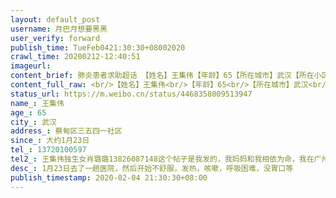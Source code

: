 ```yaml
---
layout: default_post
username: 月巴月想要黑黑
user_verify: forward
publish_time: TueFeb0421:30:30+08002020
crawl_time: 20200212-12:40:51
imageurl: 
content_brief: 肺炎患者求助超话 【姓名】王集伟【年龄】65【所在城市】武汉【所在小区、社区】蔡甸区三五四一社区【患病时间】大约1月23日【病情描述】1月23日去了一趟医院，然后开始不舒服，发热，咳嗽，呼吸困难，没胃口等【联系方式】137 2010 0597【其他紧急联系人】王集伟独生女肖璐璐13826087148 ...全文
content_full_raw: <br/>【姓名】王集伟<br/>【年龄】65<br/>【所在城市】武汉<br/>【所在小区、社区】蔡甸区三五四一社区<br/>【患病时间】大约1月23日<br/>【病情描述】1月23日去了一趟医院，然后开始不舒服，发热，咳嗽，呼吸困难，没胃口等<br/>【联系方式】13720100597<br/>【其他紧急联系人】王集伟独生女肖璐璐13826087148<br/>这个帖子是我发的，我妈妈和我相依为命，我在广州，她一人在武汉生活。妈妈刚觉得不舒服的时候并没有告诉我，自己在家里附近的华中科技大学同济医院中法新城院区打针治疗。一周也没有好转，医院也没有收治隔离，只让我妈妈每天自己走路去打针再走路回家。今天才告诉我。我心急如焚！但一个平民老百姓，不知道怎样能回去照顾！！！我自己连口罩都买不到！请相关工作人员和领导帮帮我！！！！！
status_url: https://m.weibo.cn/status/4468358009513947
name_: 王集伟
age_: 65
city_: 武汉
address_: 蔡甸区三五四一社区
since_: 大约1月23日
tel_: 13720100597
tel2_: 王集伟独生女肖璐璐13826087148这个帖子是我发的，我妈妈和我相依为命，我在广州，她一人在武汉生活。妈妈刚觉得不舒服的时候并没有告诉我，自己在家里附近的华中科技大学同济医院中法新城院区打针治疗。一周也没有好转，医院也没有收治隔离，只让我妈妈每天自己走路去打针再走路回家。今天才告诉我。我心急如焚！但一个平民老百姓，不知道怎样能回去照顾！！！我自己连口罩都买不到！请相关工作人员和领导帮帮我！！！！！
desc_: 1月23日去了一趟医院，然后开始不舒服，发热，咳嗽，呼吸困难，没胃口等
publish_timestamp: 2020-02-04 21:30:30+08:00
---
```

